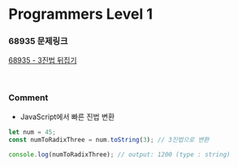 # Programmers Level 1

### 68935 문제링크

[68935 - 3진법 뒤집기](https://school.programmers.co.kr/learn/courses/30/lessons/68935)

<br>

### Comment

-   JavaScript에서 빠른 진법 변환

```js
let num = 45;
const numToRadixThree = num.toString(3); // 3진법으로 변환

console.log(numToRadixThree); // output: 1200 (type : string)
```
